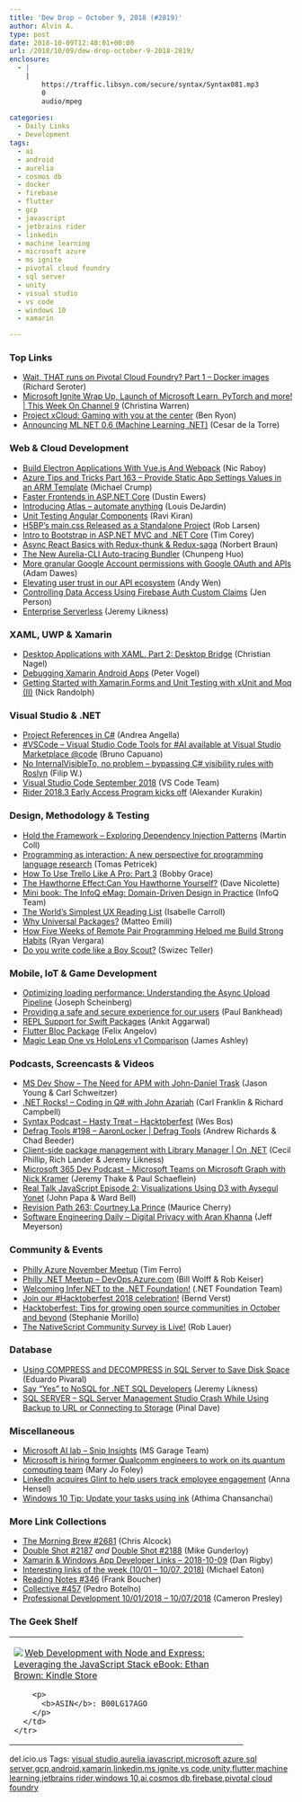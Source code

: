 ```yaml
---
title: 'Dew Drop – October 9, 2018 (#2819)'
author: Alvin A.
type: post
date: 2018-10-09T12:40:01+00:00
url: /2018/10/09/dew-drop-october-9-2018-2819/
enclosure:
  - |
    |
        https://traffic.libsyn.com/secure/syntax/Syntax081.mp3
        0
        audio/mpeg
        
categories:
  - Daily Links
  - Development
tags:
  - ai
  - android
  - aurelia
  - cosmos db
  - docker
  - firebase
  - flutter
  - gcp
  - javascript
  - jetbrains rider
  - linkedin
  - machine learning
  - microsoft azure
  - ms ignite
  - pivotal cloud foundry
  - sql server
  - unity
  - visual studio
  - vs code
  - windows 10
  - xamarin

---
```

### <a name="top"></a>Top Links

  * <a href="https://seroter.wordpress.com/2018/10/08/wait-that-runs-on-pivotal-cloud-foundry-part-1-docker-images/" target="_blank">Wait, THAT runs on Pivotal Cloud Foundry? Part 1 – Docker images</a> (Richard Seroter)
  * <a href="https://channel9.msdn.com/Shows/This+Week+On+Channel+9/Microsoft-Ignite-Wrap-Up-Launch-of-Microsoft-Learn-PyTorch-and-more?WT.mc_id=DX_MVP4025064" target="_blank">Microsoft Ignite Wrap Up, Launch of Microsoft Learn, PyTorch and more! | This Week On Channel 9</a> (Christina Warren)
  * <a href="https://blogs.microsoft.com/blog/2018/10/08/project-xcloud-gaming-with-you-at-the-center?utm_campaign=ai-news-brief" target="_blank">Project xCloud: Gaming with you at the center</a> (Ben Ryon)
  * <a href="https://blogs.msdn.microsoft.com/dotnet/2018/10/08/announcing-ml-net-0-6-machine-learning-net/" target="_blank">Announcing ML.NET 0.6 (Machine Learning .NET)</a> (Cesar de la Torre)



### <a name="web"></a>Web & Cloud Development

  * <a href="https://www.thepolyglotdeveloper.com/2018/10/build-electron-applications-vuejs-webpack/" target="_blank">Build Electron Applications With Vue.js And Webpack</a> (Nic Raboy)
  * <a href="https://www.michaelcrump.net/azure-tips-and-tricks163/" target="_blank">Azure Tips and Tricks Part 163 &#8211; Provide Static App Settings Values in an ARM Template</a> (Michael Crump)
  * <a href="https://www.telerik.com/blogs/faster-frontends-in-asp-net-core" target="_blank">Faster Frontends in ASP.NET Core</a> (Dustin Ewers)
  * <a href="https://whereslou.com/2018/10/introducing-atlas-automate-anything/" target="_blank">Introducing Atlas – automate anything</a> (Louis DeJardin)
  * <a href="http://feedproxy.google.com/~r/netCurryRecentArticles/~3/Y7HhLDN61Yk/ShowArticle.aspx" target="_blank">Unit Testing Angular Components</a> (Ravi Kiran)
  * <a href="http://feedproxy.google.com/~r/HtmlCssJavascript/~3/Gf0RQduzduI/" target="_blank">H5BP’s main.css Released as a Standalone Project</a> (Rob Larsen)
  * <a href="https://iamtimcorey.com/intro-to-bootstrap/" target="_blank">Intro to Bootstrap in ASP.NET MVC and .NET Core</a> (Tim Corey)
  * <a href="https://dev.to/bnorbertjs/async-react-basics-with-redux-thunk--redux-saga-4af7" target="_blank">Async React Basics with Redux-thunk & Redux-saga</a> (Norbert Braun)
  * <a href="http://aurelia.io/blog/2018/10/08/release-aurelia-cli-with-auto-tracing-bundler" target="_blank">The New Aurelia-CLI Auto-tracing Bundler</a> (Chunpeng Huo)
  * <a href="http://feedproxy.google.com/~r/GDBcode/~3/loBoChEqwZU/more-granular-google-account.html" target="_blank">More granular Google Account permissions with Google OAuth and APIs</a> (Adam Dawes)
  * <a href="http://feedproxy.google.com/~r/GDBcode/~3/J8d89qVjJIY/elevating-user-trust-in-our-api.html" target="_blank">Elevating user trust in our API ecosystem</a> (Andy Wen)
  * <a href="https://medium.com/google-developers/controlling-data-access-using-firebase-auth-custom-claims-88b3c2c9352a?source=rss----2e5ce7f173a5---4" target="_blank">Controlling Data Access Using Firebase Auth Custom Claims</a> (Jen Person)
  * <a href="https://blog.jeremylikness.com/enterprise-serverless-acc826616d4c?source=rss----f5c09f3c73f4---4" target="_blank">Enterprise Serverless</a> (Jeremy Likness)



### <a name="silverlight"></a>XAML, UWP & Xamarin

  * <a href="https://csharp.christiannagel.com/2018/10/09/desktopbridge/" target="_blank">Desktop Applications with XAML. Part 2: Desktop Bridge</a> (Christian Nagel)
  * <a href="https://visualstudiomagazine.com/articles/2018/09/01/xamarin-android-debugging.aspx" target="_blank">Debugging Xamarin Android Apps</a> (Peter Vogel)
  * <a href="http://feedproxy.google.com/~r/NicksNetTravels/~3/p7VdXIrkGpI/post.aspx" target="_blank">Getting Started with Xamarin.Forms and Unit Testing with xUnit and Moq (II)</a> (Nick Randolph)



### <a name="dotnet"></a>Visual Studio & .NET

  * <a href="https://www.productivecsharp.com/2018/10/project-references/" target="_blank">Project References in C#</a> (Andrea Angella)
  * <a href="http://feedproxy.google.com/~r/elbruno/~3/83D-3tRL_ak/" target="_blank">#VSCode – Visual Studio Code Tools for #AI available at Visual Studio Marketplace @code</a> (Bruno Capuano)
  * <a href="https://www.strathweb.com/2018/10/no-internalvisibleto-no-problem-bypassing-c-visibility-rules-with-roslyn/" target="_blank">No InternalVisibleTo, no problem – bypassing C# visibility rules with Roslyn</a> (Filip W.)
  * <a href="http://code.visualstudio.com/updates/v1_28" target="_blank">Visual Studio Code September 2018</a> (VS Code Team)
  * <a href="https://blog.jetbrains.com/dotnet/2018/10/08/rider-2018-3-early-access-program-kicks-off/" target="_blank">Rider 2018.3 Early Access Program kicks off</a> (Alexander Kurakin)



### <a name="design"></a>Design, Methodology & Testing

  * <a href="https://www.toptal.com/full-stack/exploring-dependency-injection-patterns" target="_blank">Hold the Framework – Exploring Dependency Injection Patterns</a> (Martin Coll)
  * <a href="http://tomasp.net/blog/2018/programming-interaction/" target="_blank">Programming as interaction: A new perspective for programming language research</a> (Tomas Petricek)
  * <a href="https://blog.trello.com/using-trello-like-a-pro-part-3" target="_blank">How To Use Trello Like A Pro: Part 3</a> (Bobby Grace)
  * <a href="http://feedproxy.google.com/~r/LeadingAgile/~3/JX-91Um099M/" target="_blank">The Hawthorne Effect:Can You Hawthorne Yourself?</a> (Dave Nicolette)
  * <a href="https://www.infoq.com/minibooks/emag-domain-driven-design?utm_campaign=infoq_content&utm_source=infoq&utm_medium=feed&utm_term=global" target="_blank">Mini book: The InfoQ eMag: Domain-Driven Design in Practice</a> (InfoQ Team)
  * <a href="https://www.telerik.com/blogs/the-worlds-simplest-ux-reading-list" target="_blank">The World’s Simplest UX Reading List</a> (Isabelle Carroll)
  * <a href="http://feedproxy.google.com/~r/MattsAlmSpace/~3/_3kKvbNmYfU/why-universal-packages.html" target="_blank">Why Universal Packages?</a> (Matteo Emili)
  * <a href="https://hackernoon.com/how-five-weeks-of-remote-pair-programming-helped-me-build-strong-habits-e0493c9ba780?source=rss----3a8144eabfe3---4" target="_blank">How Five Weeks of Remote Pair Programming Helped me Build Strong Habits</a> (Ryan Vergara)
  * <a href="https://medium.com/@swizec/do-you-write-code-like-a-boy-scout-43e44a378cc5?source=rss-8e43dcd3c21f------2" target="_blank">Do you write code like a Boy Scout?</a> (Swizec Teller)



### <a name="mobile"></a>Mobile, IoT & Game Development

  * <a href="https://blogs.unity3d.com/2018/10/08/optimizing-loading-performance-understanding-the-async-upload-pipeline/" target="_blank">Optimizing loading performance: Understanding the Async Upload Pipeline</a> (Joseph Scheinberg)
  * <a href="http://feedproxy.google.com/~r/blogspot/hsDu/~3/0gOVDaFEXUU/providing-safe-and-secure-experience.html" target="_blank">Providing a safe and secure experience for our users</a> (Paul Bankhead)
  * <a href="https://swift.org/blog/swiftpm-repl-support/" target="_blank">REPL Support for Swift Packages</a> (Ankit Aggarwal)
  * <a href="https://medium.com/flutter-community/flutter-bloc-package-295b53e95c5c?source=rss----86fb29d7cc6a---4" target="_blank">Flutter Bloc Package</a> (Felix Angelov)
  * <a href="http://www.imaginativeuniversal.com/blog/2018/10/08/magic-leap-one-vs-hololens-v1-comparison/" target="_blank">Magic Leap One vs HoloLens v1 Comparison</a> (James Ashley)



### <a name="podcasts"></a>Podcasts, Screencasts & Videos

  * <a href="http://msdevshow.com/2018/10/the-need-for-apm-with-john-daniel-trask/" target="_blank">MS Dev Show &#8211; The Need for APM with John-Daniel Trask</a> (Jason Young & Carl Schweitzer)
  * <a href="http://www.dotnetrocks.com/default.aspx?ShowNum=1587" target="_blank">.NET Rocks! &#8211; Coding in Q# with John Azariah</a> (Carl Franklin & Richard Campbell)
  * <a href="https://traffic.libsyn.com/secure/syntax/Syntax081.mp3" target="_blank">Syntax Podcast &#8211; Hasty Treat &#8211; Hacktoberfest</a> (Wes Bos)
  * <a href="https://channel9.msdn.com/Shows/Defrag-Tools/Defrag-Tools-198-AaronLocker?WT.mc_id=DX_MVP4025064" target="_blank">Defrag Tools #198 &#8211; AaronLocker | Defrag Tools</a> (Andrew Richards & Chad Beeder)
  * <a href="https://channel9.msdn.com/Shows/On-NET/Client-side-package-management-with-Library-Manager?WT.mc_id=DX_MVP4025064" target="_blank">Client-side package management with Library Manager | On .NET</a> (Cecil Phillip, Rich Lander & Jeremy Likness)
  * <a href="http://www.m365devpodcast.com/e/microsoft-teams-on-microsoft-graph-with-nick-kramer/" target="_blank">Microsoft 365 Dev Podcast &#8211; Microsoft Teams on Microsoft Graph with Nick Kramer</a> (Jeremy Thake & Paul Schaeflein)
  * <a href="http://www.realtalkjs.com/27a1ec0e" target="_blank">Real Talk JavaScript Episode 2: Visualizations Using D3 with Aysegul Yonet</a> (John Papa & Ward Bell)
  * <a href="http://revisionpath.simplecast.fm/courtney-la-prince" target="_blank">Revision Path 263: Courtney La Prince</a> (Maurice Cherry)
  * <a href="https://softwareengineeringdaily.com/2018/10/09/digital-privacy-with-aran-khanna/" target="_blank">Software Engineering Daily &#8211; Digital Privacy with Aran Khanna</a> (Jeff Meyerson)



### <a name="events"></a>Community & Events

  * <a href="https://www.meetup.com/Philly-Azure/events/255372680/" target="_blank">Philly Azure November Meetup</a> (Tim Ferro)
  * <a href="https://www.meetup.com/Philly-NET/events/255373726/" target="_blank">Philly .NET Meetup &#8211; DevOps.Azure.com</a> (Bill Wolff & Rob Keiser)
  * <a href="http://www.dotnetfoundation.org/blog/2018/10/08/welcoming-infernet-to-the-net-foundation" target="_blank">Welcoming Infer.NET to the .NET Foundation!</a> (.NET Foundation Team)
  * <a href="https://open.microsoft.com/2018/09/30/join-hacktoberfest-2018-celebration-microsoft/" target="_blank">Join our #Hacktoberfest 2018 celebration!</a> (Bernd Verst)
  * <a href="https://open.microsoft.com/2018/09/28/hacktoberfest-tips-for-growing-open-source-communities-in-october-and-beyond/" target="_blank">Hacktoberfest: Tips for growing open source communities in October and beyond</a> (Stephanie Morillo)
  * <a href="https://www.nativescript.org/blog/the-nativescript-community-survey-is-live" target="_blank">The NativeScript Community Survey is Live!</a> (Rob Lauer)



### <a name="sql"></a>Database

  * <a href="http://feedproxy.google.com/~r/MSSQLTips-LatestSqlServerTips/~3/6VWGYsNnenM/tip.asp" target="_blank">Using COMPRESS and DECOMPRESS in SQL Server to Save Disk Space</a> (Eduardo Pivaral)
  * <a href="https://blog.jeremylikness.com/say-yes-to-nosql-for-net-sql-developers-74391f785133?source=rss----f5c09f3c73f4---4" target="_blank">Say “Yes” to NoSQL for .NET SQL Developers</a> (Jeremy Likness)
  * <a href="https://blog.sqlauthority.com/2018/10/09/sql-server-sql-server-management-studio-crash-while-using-backup-to-url-or-connecting-to-storage/" target="_blank">SQL SERVER – SQL Server Management Studio Crash While Using Backup to URL or Connecting to Storage</a> (Pinal Dave)



### <a name="misc"></a>Miscellaneous

  * <a href="https://www.ailab.microsoft.com/experiments/32e85f94-3fdd-4a4b-b1ca-9f4cdf47feb6?utm_source=t.co&utm_medium=referral" target="_blank">Microsoft AI lab &#8211; Snip Insights</a> (MS Garage Team)
  * <a href="https://www.zdnet.com/article/microsoft-is-hiring-former-qualcomm-engineers-to-work-on-its-quantum-computing-team/#ftag=RSSbaffb68" target="_blank">Microsoft is hiring former Qualcomm engineers to work on its quantum computing team</a> (Mary Jo Foley)
  * <a href="http://feedproxy.google.com/~r/venturebeat/SZYF/~3/O2Nka_6fZEY/" target="_blank">LinkedIn acquires Glint to help users track employee engagement</a> (Anna Hensel)
  * <a href="http://blogs.windows.com/windowsexperience/2018/10/08/windows-10-tip-update-your-tasks-using-ink/?WT.mc_id=DX_MVP4025064" target="_blank">Windows 10 Tip: Update your tasks using ink</a> (Athima Chansanchai)



### <a name="links"></a>More Link Collections

  * <a href="http://feedproxy.google.com/~r/ReflectivePerspective/~3/o1XMfDlgVUI/" target="_blank">The Morning Brew #2681</a> (Chris Alcock)
  * <a href="https://afreshcup.com/home/2018/10/08/double-shot-2187.html" target="_blank">Double Shot #2187</a> _and_ <a href="https://afreshcup.com/home/2018/10/09/double-shot-2188.html" target="_blank">Double Shot #2188</a> (Mike Gunderloy)
  * <a href="https://links.danrigby.com/2018/10/app-developer-links-2018-10-09/" target="_blank">Xamarin & Windows App Developer Links &#8211; 2018-10-09</a> (Dan Rigby)
  * <a href="https://samestuffdifferentday.com/2018/10/08/interesting-links-of-the-week-10-01-10-07-2018/" target="_blank">Interesting links of the week (10/01 – 10/07, 2018)</a> (Michael Eaton)
  * <a href="http://www.frankysnotes.com/2018/10/reading-notes-346.html" target="_blank">Reading Notes #346</a> (Frank Boucher)
  * <a href="http://feedproxy.google.com/~r/tympanus/~3/52dccm9bYJ4/" target="_blank">Collective #457</a> (Pedro Botelho)
  * <a href="http://blog.thesoftwarementor.com/2018/10/08/professional-development-10-01-2018-10-07-2018/" target="_blank">Professional Development 10/01/2018 – 10/07/2018</a> (Cameron Presley)



### <a name="shelf"></a>The Geek Shelf

<div class="wlWriterEditableSmartContent" id="scid:7dc1bd33-94bd-46fd-a20b-0131235bcd47:d64a0471-1c59-40e3-8262-11fcfad3bf2e" style="margin: 0px; padding: 0px; float: none; display: inline;">
  <table cellspacing="0" cellpadding="2" width="400" border="0" unselectable="on">
    <tr>
      <td valign="top" width="400">
        <p>
          <a title="Web Development with Node and Express: Leveraging the JavaScript Stack eBook: Ethan Brown: Kindle Store" href="https://www.amazon.com/exec/obidos/ASIN/B00LG17AGO/amavin-20"><img data-recalc-dims="1" decoding="async" src="https://i0.wp.com/images-na.ssl-images-amazon.com/images/I/51L%2Biq%2Bh6EL._AC_US218_.jpg?w=660&#038;ssl=1" border="0" align="left" style="float:left" />Web Development with Node and Express: Leveraging the JavaScript Stack eBook: Ethan Brown: Kindle Store</a>
        </p>
        
        <p>
          <b>ASIN</b>: B00LG17AGO
        </p>
      </td>
    </tr>
  </table>
</div>



<div class="wlWriterEditableSmartContent" id="scid:77ECF5F8-D252-44F5-B4EB-D463C5396A79:4e3b11ec-e4ab-4b6e-9448-e43ca1860356" style="margin: 0px; padding: 0px; float: none; display: inline;">
  del.icio.us Tags: <a href="http://del.icio.us/popular/visual+studio" rel="tag">visual studio</a>,<a href="http://del.icio.us/popular/aurelia" rel="tag">aurelia</a>,<a href="http://del.icio.us/popular/javascript" rel="tag">javascript</a>,<a href="http://del.icio.us/popular/microsoft+azure" rel="tag">microsoft azure</a>,<a href="http://del.icio.us/popular/sql+server" rel="tag">sql server</a>,<a href="http://del.icio.us/popular/gcp" rel="tag">gcp</a>,<a href="http://del.icio.us/popular/android" rel="tag">android</a>,<a href="http://del.icio.us/popular/xamarin" rel="tag">xamarin</a>,<a href="http://del.icio.us/popular/linkedin" rel="tag">linkedin</a>,<a href="http://del.icio.us/popular/ms+ignite" rel="tag">ms ignite</a>,<a href="http://del.icio.us/popular/vs+code" rel="tag">vs code</a>,<a href="http://del.icio.us/popular/unity" rel="tag">unity</a>,<a href="http://del.icio.us/popular/flutter" rel="tag">flutter</a>,<a href="http://del.icio.us/popular/machine+learning" rel="tag">machine learning</a>,<a href="http://del.icio.us/popular/jetbrains+rider" rel="tag">jetbrains rider</a>,<a href="http://del.icio.us/popular/windows+10" rel="tag">windows 10</a>,<a href="http://del.icio.us/popular/ai" rel="tag">ai</a>,<a href="http://del.icio.us/popular/cosmos+db" rel="tag">cosmos db</a>,<a href="http://del.icio.us/popular/firebase" rel="tag">firebase</a>,<a href="http://del.icio.us/popular/pivotal+cloud+foundry" rel="tag">pivotal cloud foundry</a>
</div>